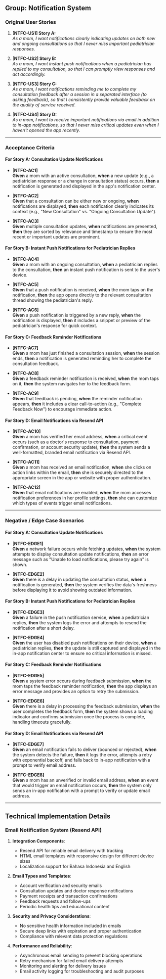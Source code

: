 ## Group: Notification System

### Original User Stories

1. **[NTFC-US1] Story A:**  
    _As a mom, I want notifications clearly indicating updates on both new and ongoing consultations so that I never miss important pediatrician responses._
    
2. **[NTFC-US2] Story B:**  
    _As a mom, I want instant push notifications when a pediatrician has replied to my consultation, so that I can promptly view responses and act accordingly._
    
3. **[NTFC-US3] Story C:**  
    _As a mom, I want notifications reminding me to complete my consultation feedback after a session in a separated interface (to asking feedback), so that I consistently provide valuable feedback on the quality of service received._
    
4. **[NTFC-US4] Story D:**  
    _As a mom, I want to receive important notifications via email in addition to in-app notifications, so that I never miss critical updates even when I haven't opened the app recently._

---

### Acceptance Criteria

#### For Story A: Consultation Update Notifications

- **[NTFC-AC1]**  
    **Given** a mom with an active consultation, **when** a new update (e.g., a pediatrician response or a change in consultation status) occurs, **then** a notification is generated and displayed in the app's notification center.
    
- **[NTFC-AC2]**  
    **Given** that a consultation can be either new or ongoing, **when** notifications are displayed, **then** each notification clearly indicates its context (e.g., "New Consultation" vs. "Ongoing Consultation Update").
    
- **[NTFC-AC3]**  
    **Given** multiple consultation updates, **when** notifications are presented, **then** they are sorted by relevance and timestamp to ensure the most recent or important updates are prominent.
    

#### For Story B: Instant Push Notifications for Pediatrician Replies

- **[NTFC-AC4]**  
    **Given** a mom with an ongoing consultation, **when** a pediatrician replies to the consultation, **then** an instant push notification is sent to the user's device.
    
- **[NTFC-AC5]**  
    **Given** that a push notification is received, **when** the mom taps on the notification, **then** the app opens directly to the relevant consultation thread showing the pediatrician's reply.
    
- **[NTFC-AC6]**  
    **Given** a push notification is triggered by a new reply, **when** the notification is displayed, **then** it includes a snippet or preview of the pediatrician's response for quick context.
    

#### For Story C: Feedback Reminder Notifications

- **[NTFC-AC7]**  
    **Given** a mom has just finished a consultation session, **when** the session ends, **then** a notification is generated reminding her to complete the consultation feedback.
    
- **[NTFC-AC8]**  
    **Given** a feedback reminder notification is received, **when** the mom taps on it, **then** the system navigates her to the feedback form.
    
- **[NTFC-AC9]**  
    **Given** that feedback is pending, **when** the reminder notification appears, **then** it includes a clear call-to-action (e.g., "Complete Feedback Now") to encourage immediate action.
    

#### For Story D: Email Notifications via Resend API

- **[NTFC-AC10]**  
    **Given** a mom has verified her email address, **when** a critical event occurs (such as a doctor's response to consultation, payment confirmation, or account security update), **then** the system sends a well-formatted, branded email notification via Resend API.
    
- **[NTFC-AC11]**  
    **Given** a mom has received an email notification, **when** she clicks on action links within the email, **then** she is securely directed to the appropriate screen in the app or website with proper authentication.
    
- **[NTFC-AC12]**  
    **Given** that email notifications are enabled, **when** the mom accesses notification preferences in her profile settings, **then** she can customize which types of events trigger email notifications.

---

### Negative / Edge Case Scenarios

#### For Story A: Consultation Update Notifications

- **[NTFC-EDGE1]**  
    **Given** a network failure occurs while fetching updates, **when** the system attempts to display consultation update notifications, **then** an error message such as "Unable to load notifications, please try again" is shown.
    
- **[NTFC-EDGE2]**  
    **Given** there is a delay in updating the consultation status, **when** a notification is generated, **then** the system verifies the data's freshness before displaying it to avoid showing outdated information.
    

#### For Story B: Instant Push Notifications for Pediatrician Replies

- **[NTFC-EDGE3]**  
    **Given** a failure in the push notification service, **when** a pediatrician replies, **then** the system logs the error and attempts to resend the notification after a short delay.
    
- **[NTFC-EDGE4]**  
    **Given** the user has disabled push notifications on their device, **when** a pediatrician replies, **then** the update is still captured and displayed in the in-app notification center to ensure no critical information is missed.
    

#### For Story C: Feedback Reminder Notifications

- **[NTFC-EDGE5]**  
    **Given** a system error occurs during feedback submission, **when** the mom taps the feedback reminder notification, **then** the app displays an error message and provides an option to retry the submission.
    
- **[NTFC-EDGE6]**  
    **Given** there is a delay in processing the feedback submission, **when** the user completes the feedback form, **then** the system shows a loading indicator and confirms submission once the process is complete, handling timeouts gracefully.

#### For Story D: Email Notifications via Resend API

- **[NTFC-EDGE7]**  
    **Given** an email notification fails to deliver (bounced or rejected), **when** the system detects the failure, **then** it logs the error, attempts a retry with exponential backoff, and falls back to in-app notification with a prompt to verify email address.
    
- **[NTFC-EDGE8]**  
    **Given** a mom has an unverified or invalid email address, **when** an event that would trigger an email notification occurs, **then** the system only sends an in-app notification with a prompt to verify or update email address.

---

## Technical Implementation Details

### Email Notification System (Resend API)

1. **Integration Components**:
   - Resend API for reliable email delivery with tracking
   - HTML email templates with responsive design for different device sizes
   - Localization support for Bahasa Indonesia and English
   
2. **Email Types and Templates**:
   - Account verification and security emails
   - Consultation updates and doctor response notifications
   - Payment receipts and transaction confirmations
   - Feedback requests and follow-ups
   - Periodic health tips and educational content
   
3. **Security and Privacy Considerations**:
   - No sensitive health information included in emails
   - Secure deep links with expiration and proper authentication
   - Compliance with relevant data protection regulations
   
4. **Performance and Reliability**:
   - Asynchronous email sending to prevent blocking operations
   - Retry mechanism for failed email delivery attempts
   - Monitoring and alerting for delivery issues
   - Email activity logging for troubleshooting and audit purposes
